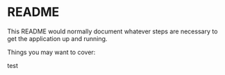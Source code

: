 # README

This README would normally document whatever steps are necessary to get the
application up and running.

Things you may want to cover:

test

